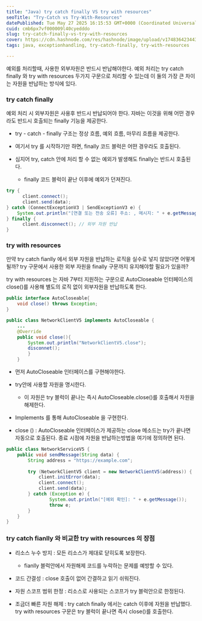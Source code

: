 ```yaml
---
title: "Java) try catch finally VS try with resources"
seoTitle: "Try-Catch vs Try-With-Resources"
datePublished: Tue May 27 2025 16:15:53 GMT+0000 (Coordinated Universal Time)
cuid: cmb6px7vf000009l40cyedddo
slug: try-catch-finally-vs-try-with-resources
cover: https://cdn.hashnode.com/res/hashnode/image/upload/v1748364234438/98223a2b-fd56-4bab-aee9-e1052b4f0868.png
tags: java, exceptionhandling, try-catch-finally, try-with-resources

---
```


예외를 처리할때, 사용한 외부자원은 반드시 반납해야한다. 예외 처리는 try catch finally 와 try with resources 두가지 구문으로 처리할 수 있는데 이 둘의 가장 큰 차이는 자원을 반납하는 방식에 있다.

### try catch finally

예외 처리 시 외부자원은 사용후 반드시 반납되어야 한다. 자바는 이것을 위해 어떤 경우라도 반드시 호출되는 finally 기능을 제공한다.

* try - catch - finally 구조는 정상 흐름, 예외 흐름, 마무리 흐름을 제공한다.
    
* 여기서 try 를 시작하기만 하면, finally 코드 블럭은 어떤 경우라도 호출된다.
    
* 심지어 try, catch 안에 처리 할 수 없는 예외가 발생해도 finally는 반드시 호출된다.
    
    * finally 코드 블럭이 끝난 이후에 예외가 던져진다.
        

```java
try {
      client.connect();
      client.send(data);
} catch (ConnectExceptionV3 | SendExceptionV3 e) {
	System.out.println("[연결 또는 전송 오류] 주소: , 메시지: " + e.getMessage());
} finally {
      client.disconnect(); // 외부 자원 반납
}
```

### try with resources

만약 try catch fianlly 에서 외부 자원을 반납하는 로직을 실수로 넣지 않았다면 어떻게 될까? try 구문에서 사용한 외부 자원을 finally 구문까지 유지해야할 필요가 있을까?

try with resources 는 자바 7부터 지원하는 구문으로 AutoCloseable 인터페이스의 close()를 사용해 별도의 로직 없이 외부자원을 반납하도록 한다.

```java
public interface AutoCloseable{
	void close() throws Exception;
}
```

```java
public class NetworkClientV5 implements AutoCloseable {
	...
	@Override
	public void close(){
		System.out.println("NetworkClientV5.close");
		disconnet();
		}
	}
```

* 먼저 AutoCloseable 인터페이스를 구현해야한다.
    
* try안에 사용할 자원을 명시한다.
    
    * 이 자원은 try 블럭이 끝나는 즉시 AutoCloseable.close()를 호출해서 자원을 해제한다.
        
* Implements 를 통해 AutoCloseable 을 구현한다.
    
* close () : AutoCloseable 인터페이스가 제공하는 close 메소드는 try가 끝나면 자동으로 호출된다. 종료 시점에 자원을 반납하는방법을 여기에 정의하면 된다.
    

```java
public class NetworkServiceV5 {
	public void sendMessage(String data) {
		String address = "https://example.com";
		
		try (NetworkClientV5 client = new NetworkClientV5(address)) {
			client.initError(data);
			client.connect();
			client.send(data);
		} catch (Exception e) {
				System.out.println("[예외 확인]: " + e.getMessage());
				throw e;
		}
	}
}
```

### try catch fianlly 와 비교한 try with resources 의 장점

* 리소스 누수 방지 : 모든 리소스가 제대로 닫히도록 보장한다.
    
    * fianlly 블럭안에서 자원해제 코드를 누락하는 문제를 예방할 수 있다.
        
* 코드 간결성 : close 호출이 없어 간결하고 읽기 쉬워진다.
    
* 자원 스코프 범위 한정 : 리소스로 사용되는 스코프가 try 블럭안으로 한정된다.
    
* 조금더 빠른 자원 해제 : try catch finally 에서는 catch 이후에 자원을 반납했다. try with resources 구문은 try 블럭이 끝나면 즉시 close()를 호출한다.